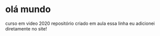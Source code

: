 # olá mundo
 curso em video 2020
 repositório criado em aula
essa linha eu adicionei diretamente no site!
